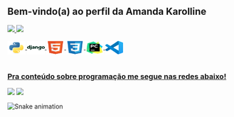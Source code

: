 ## Bem-vindo(a) ao perfil da Amanda Karolline

 <div>
   <a href="https://github.com/amandakarolline">
   <img height="180em" src="https://github-readme-stats.vercel.app/api?username=amandakarolline&show_icons=true&theme=tokyonight&include_all_commits=true&count_private=true"/>
   <img height="180em" src="https://github-readme-stats.vercel.app/api/top-langs/?username=amandakarolline&layout=compact&langs_count=6&theme=tokyonight"/>

</div>
<div style="display: inline_block"><br>
 <img align="center" alt="Python" height="30" width="40" src="https://raw.githubusercontent.com/devicons/devicon/master/icons/python/python-original.svg" />
 <img align="center" alt="Django" height="30" width="40" src="https://raw.githubusercontent.com/devicons/devicon/master/icons/django/django-plain-wordmark.svg" />
 <img align="center" alt="HTML" height="30" width="40" src="https://raw.githubusercontent.com/devicons/devicon/master/icons/html5/html5-original.svg">
 <img align="center" alt="CSS" height="30" width="40" src="https://raw.githubusercontent.com/devicons/devicon/master/icons/css3/css3-original.svg">
 <img align="center" alt="Pycharm" height="30" width="40" src="https://raw.githubusercontent.com/devicons/devicon/master/icons/pycharm/pycharm-original.svg">
 <img align="center" alt="VSCode" height="30" width="40" src="https://raw.githubusercontent.com/devicons/devicon/master/icons/vscode/vscode-original.svg">
</div>
 
 <br>
 
  ### Pra conteúdo sobre programação me segue nas redes abaixo!
 
<div> 
    <a href = "mailto:amandakarolline@hotmail.com"><img src="https://img.shields.io/badge/-Hotmail-%23333?style=for-the-badge&logo=gmail&logoColor=white" target="_blank"></a>
  <a href="https://www.linkedin.com/in/amandakarolline" target="_blank"><img src="https://img.shields.io/badge/-LinkedIn-%230077B5?style=for-the-badge&logo=linkedin&logoColor=white" target="_blank"></a> 
 
  ![Snake animation](https://github.com/amandakarolline/amandakarolline/blob/output/github-contribution-grid-snake.svg)

</div>
